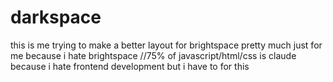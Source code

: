 # darkspace

this is me trying to make a better layout for brightspace pretty much just for me because i hate brightspace
//75% of javascript/html/css is claude because i hate frontend development but i have to for this
